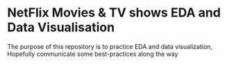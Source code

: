 # NetFlix Movies & TV shows EDA and Data Visualisation
The purpose of this repository is to practice EDA and data visualization, Hopefully communicate some best-practices along the way
